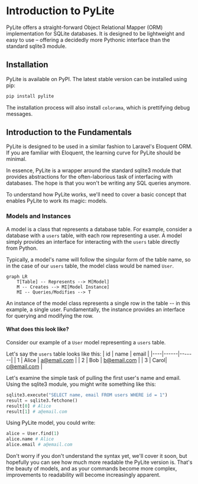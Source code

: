 # Introduction to PyLite
PyLite offers a straight-forward Object Relational Mapper (ORM) implementation for SQLite databases. It is designed to be lightweight and easy to use – offering a decidedly more Pythonic interface than the standard sqlite3 module.

## Installation
PyLite is available on PyPI. The latest stable version can be installed using pip:

```bash
pip install pylite
```

The installation process will also install `colorama`, which is prettifying debug messages.

## Introduction to the Fundamentals
PyLite is designed to be used in a similar fashion to Laravel's Eloquent ORM. If you are familiar with Eloquent, the learning curve 
for PyLite should be minimal.

In essence, PyLite is a wrapper around the standard sqlite3 module that provides abstractions for the often-laborious task of interfacing with databases. The hope is that you won't be writing any SQL queries anymore.

To understand how PyLite works, we'll need to cover a basic concept that enables PyLite to work its magic: models.

### Models and Instances
A model is a class that represents a database table. For example, consider a database with a `users` table, with each row representing a user. A model simply provides an interface for interacting with the `users` table directly from Python.

Typically, a model's name will follow the singular form of the table name, so in the case of our `users` table, the model class would be named `User`. 

```mermaid
graph LR
    T[Table] -- Represents --> M[Model]
    M -- Creates --> MI[Model Instance]
    MI -- Queries/Modifies --> T
```

An instance of the model class represents a single row in the table -- in this example, a single user. Fundamentally, the instance provides an interface for querying and modifying the row.

#### What does this look like?
Consider our example of a `User` model representing a `users` table.

Let's say the `users` table looks like this:
| id | name | email |
|----|------|-------|
| 1  | Alice | a@email.com |
| 2  | Bob  | b@email.com |
| 3  | Carol| c@email.com |

Let's examine the simple task of pulling the first user's name and email. Using the sqlite3 module, you might write something like this:
```python
sqlite3.execute("SELECT name, email FROM users WHERE id = 1")
result = sqlite3.fetchone()
result[0] # Alice
result[1] # a@email.com
```

Using PyLite model, you could write:
```python
alice = User.find(1)
alice.name # Alice
alice.email # a@email.com
```
Don't worry if you don't understand the syntax yet, we'll cover it soon, but hopefully you can see how much more readable the PyLite version is. That's the beauty of models, and as your commands become more complex, improvements to readability will become increasingly apparent.


